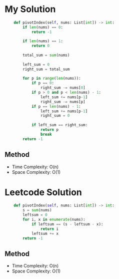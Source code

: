 # My Solution
```Python
    def pivotIndex(self, nums: List[int]) -> int:
        if len(nums) == 0:
            return -1
        
        if len(nums) == 1:
            return 0
        
        total_sum = sum(nums)
        
        left_sum = 0
        right_sum = total_sum
        
        for p in range(len(nums)):
            if p == 0:
                right_sum -= nums[0]
            if p > 0 and p < len(nums) - 1:
                left_sum += nums[p-1]
                right_sum -= nums[p]
            if p == len(nums) - 1:
                left_sum += nums[p-1]
                right_sum = 0
                
            if left_sum == right_sum:
                return p
                break
        return -1
```

## Method
- Time Complexity: O(n)
- Space Complexity: O(1)

# Leetcode Solution
```Python
    def pivotIndex(self, nums: List[int]) -> int:
        s = sum(nums)
        leftsum = 0
        for i, x in enumerate(nums):
            if leftsum == (s - leftsum - x):
                return i
            leftsum += x
        return -1
```

## Method
- Time Complexity: O(n)
- Space Complexity: O(1)



